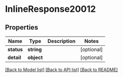 # InlineResponse20012

## Properties
Name | Type | Description | Notes
------------ | ------------- | ------------- | -------------
**status** | **string** |  | [optional] 
**detail** | **object** |  | [optional] 

[[Back to Model list]](../../README.md#documentation-for-models) [[Back to API list]](../../README.md#documentation-for-api-endpoints) [[Back to README]](../../README.md)

